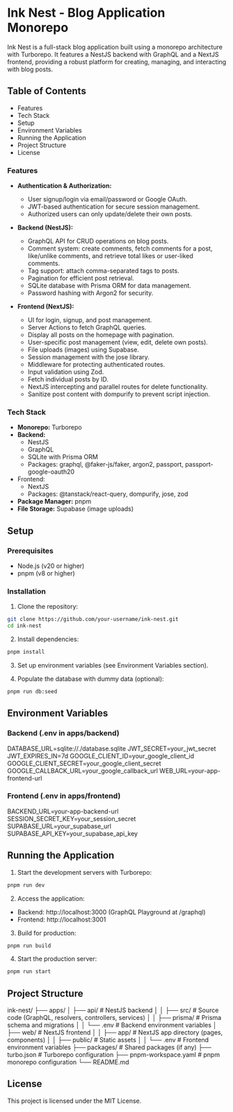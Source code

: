 # Ink Nest - Blog Application Monorepo
Ink Nest is a full-stack blog application built using a monorepo architecture with Turborepo. It features a NestJS backend with GraphQL and a NextJS frontend, providing a robust platform for creating, managing, and interacting with blog posts.


## Table of Contents

- Features
- Tech Stack
- Setup
- Environment Variables
- Running the Application
- Project Structure
- License

### Features

- **Authentication & Authorization:**

  - User signup/login via email/password or Google OAuth.
  - JWT-based authentication for secure session management.
  - Authorized users can only update/delete their own posts.


- **Backend (NestJS):**

  - GraphQL API for CRUD operations on blog posts.
  - Comment system: create comments, fetch comments for a post, like/unlike comments, and retrieve total likes or user-liked comments.
  - Tag support: attach comma-separated tags to posts.
  - Pagination for efficient post retrieval.
  - SQLite database with Prisma ORM for data management.
  - Password hashing with Argon2 for security.


- **Frontend (NextJS):**

  - UI for login, signup, and post management.
  - Server Actions to fetch GraphQL queries.
  - Display all posts on the homepage with pagination.
  - User-specific post management (view, edit, delete own posts).
  - File uploads (images) using Supabase.
  - Session management with the jose library.
  - Middleware for protecting authenticated routes.
  - Input validation using Zod.
  - Fetch individual posts by ID.
  - NextJS intercepting and parallel routes for delete functionality.
  - Sanitize post content with dompurify to prevent script injection.


### Tech Stack

- **Monorepo:** Turborepo
- **Backend:** 
  - NestJS
  - GraphQL
  - SQLite with Prisma ORM
  - Packages: graphql, @faker-js/faker, argon2, passport, passport-google-oauth20
- Frontend: 
  - NextJS
  - Packages: @tanstack/react-query, dompurify, jose, zod
- **Package Manager:** pnpm
- **File Storage:** Supabase (image uploads)

## Setup
### Prerequisites

- Node.js (v20 or higher)
- pnpm (v8 or higher)

### Installation

1. Clone the repository:
```bash
git clone https://github.com/your-username/ink-nest.git
cd ink-nest
```

2. Install dependencies:
```bash
pnpm install
```

3. Set up environment variables (see Environment Variables section).

4. Populate the database with dummy data (optional):
```bash
pnpm run db:seed
```

## Environment Variables
### Backend (.env in apps/backend)

DATABASE_URL=sqlite://./database.sqlite
JWT_SECRET=your_jwt_secret
JWT_EXPIRES_IN=7d
GOOGLE_CLIENT_ID=your_google_client_id
GOOGLE_CLIENT_SECRET=your_google_client_secret
GOOGLE_CALLBACK_URL=your_google_callback_url
WEB_URL=your-app-frontend-url

### Frontend (.env in apps/frontend)
BACKEND_URL=your-app-backend-url
SESSION_SECRET_KEY=your_session_secret
SUPABASE_URL=your_supabase_url
SUPABASE_API_KEY=your_supabase_api_key

## Running the Application

1. Start the development servers with Turborepo:
```bash
pnpm run dev
```

2. Access the application:

  - Backend: http://localhost:3000 (GraphQL Playground at /graphql)
  - Frontend: http://localhost:3001

3. Build for production:
```bash
pnpm run build
```

4. Start the production server:
```bash
pnpm run start
```

## Project Structure

ink-nest/
├── apps/
│   ├── api/          # NestJS backend
│   │   ├── src/          # Source code (GraphQL, resolvers, controllers, services)
│   │   ├── prisma/       # Prisma schema and migrations
│   │   └── .env          # Backend environment variables
│   ├── web/         # NextJS frontend
│   │   ├── app/          # NextJS app directory (pages, components)
│   │   ├── public/       # Static assets
│   │   └── .env          # Frontend environment variables
├── packages/             # Shared packages (if any)
├── turbo.json            # Turborepo configuration
├── pnpm-workspace.yaml   # pnpm monorepo configuration
└── README.md


## License
This project is licensed under the MIT License.